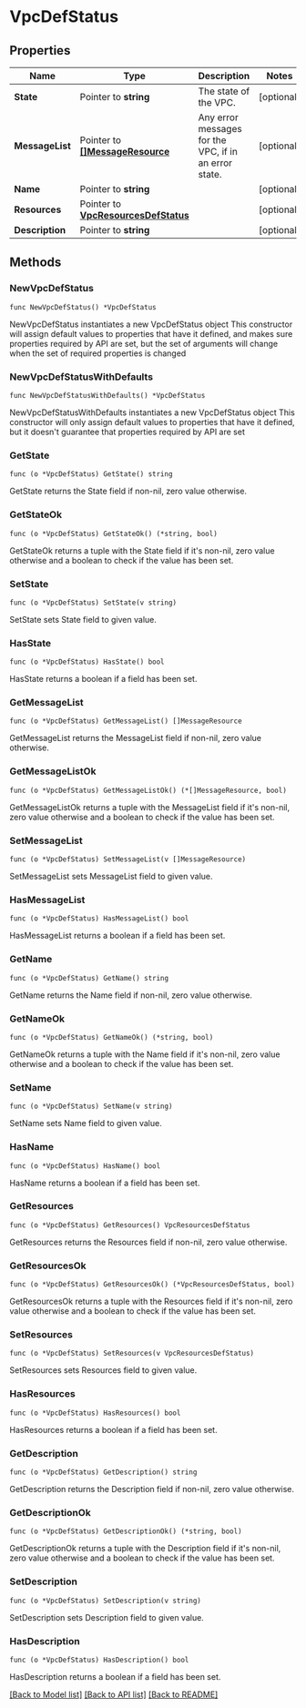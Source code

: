 # VpcDefStatus

## Properties

Name | Type | Description | Notes
------------ | ------------- | ------------- | -------------
**State** | Pointer to **string** | The state of the VPC. | [optional] 
**MessageList** | Pointer to [**[]MessageResource**](MessageResource.md) | Any error messages for the VPC, if in an error state.  | [optional] 
**Name** | Pointer to **string** |  | [optional] 
**Resources** | Pointer to [**VpcResourcesDefStatus**](VpcResourcesDefStatus.md) |  | [optional] 
**Description** | Pointer to **string** |  | [optional] 

## Methods

### NewVpcDefStatus

`func NewVpcDefStatus() *VpcDefStatus`

NewVpcDefStatus instantiates a new VpcDefStatus object
This constructor will assign default values to properties that have it defined,
and makes sure properties required by API are set, but the set of arguments
will change when the set of required properties is changed

### NewVpcDefStatusWithDefaults

`func NewVpcDefStatusWithDefaults() *VpcDefStatus`

NewVpcDefStatusWithDefaults instantiates a new VpcDefStatus object
This constructor will only assign default values to properties that have it defined,
but it doesn't guarantee that properties required by API are set

### GetState

`func (o *VpcDefStatus) GetState() string`

GetState returns the State field if non-nil, zero value otherwise.

### GetStateOk

`func (o *VpcDefStatus) GetStateOk() (*string, bool)`

GetStateOk returns a tuple with the State field if it's non-nil, zero value otherwise
and a boolean to check if the value has been set.

### SetState

`func (o *VpcDefStatus) SetState(v string)`

SetState sets State field to given value.

### HasState

`func (o *VpcDefStatus) HasState() bool`

HasState returns a boolean if a field has been set.

### GetMessageList

`func (o *VpcDefStatus) GetMessageList() []MessageResource`

GetMessageList returns the MessageList field if non-nil, zero value otherwise.

### GetMessageListOk

`func (o *VpcDefStatus) GetMessageListOk() (*[]MessageResource, bool)`

GetMessageListOk returns a tuple with the MessageList field if it's non-nil, zero value otherwise
and a boolean to check if the value has been set.

### SetMessageList

`func (o *VpcDefStatus) SetMessageList(v []MessageResource)`

SetMessageList sets MessageList field to given value.

### HasMessageList

`func (o *VpcDefStatus) HasMessageList() bool`

HasMessageList returns a boolean if a field has been set.

### GetName

`func (o *VpcDefStatus) GetName() string`

GetName returns the Name field if non-nil, zero value otherwise.

### GetNameOk

`func (o *VpcDefStatus) GetNameOk() (*string, bool)`

GetNameOk returns a tuple with the Name field if it's non-nil, zero value otherwise
and a boolean to check if the value has been set.

### SetName

`func (o *VpcDefStatus) SetName(v string)`

SetName sets Name field to given value.

### HasName

`func (o *VpcDefStatus) HasName() bool`

HasName returns a boolean if a field has been set.

### GetResources

`func (o *VpcDefStatus) GetResources() VpcResourcesDefStatus`

GetResources returns the Resources field if non-nil, zero value otherwise.

### GetResourcesOk

`func (o *VpcDefStatus) GetResourcesOk() (*VpcResourcesDefStatus, bool)`

GetResourcesOk returns a tuple with the Resources field if it's non-nil, zero value otherwise
and a boolean to check if the value has been set.

### SetResources

`func (o *VpcDefStatus) SetResources(v VpcResourcesDefStatus)`

SetResources sets Resources field to given value.

### HasResources

`func (o *VpcDefStatus) HasResources() bool`

HasResources returns a boolean if a field has been set.

### GetDescription

`func (o *VpcDefStatus) GetDescription() string`

GetDescription returns the Description field if non-nil, zero value otherwise.

### GetDescriptionOk

`func (o *VpcDefStatus) GetDescriptionOk() (*string, bool)`

GetDescriptionOk returns a tuple with the Description field if it's non-nil, zero value otherwise
and a boolean to check if the value has been set.

### SetDescription

`func (o *VpcDefStatus) SetDescription(v string)`

SetDescription sets Description field to given value.

### HasDescription

`func (o *VpcDefStatus) HasDescription() bool`

HasDescription returns a boolean if a field has been set.


[[Back to Model list]](../README.md#documentation-for-models) [[Back to API list]](../README.md#documentation-for-api-endpoints) [[Back to README]](../README.md)


